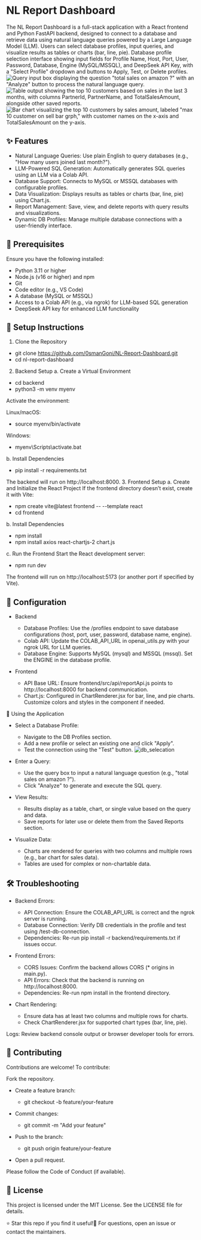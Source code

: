 # NL Report Dashboard
The NL Report Dashboard is a full-stack application with a React frontend and Python FastAPI backend, designed to connect to a database and retrieve data using natural language queries powered by a Large Language Model (LLM). Users can select database profiles, input queries, and visualize results as tables or charts (bar, line, pie).
Database profile selection interface showing input fields for Profile Name, Host, Port, User, Password, Database, Engine (MySQL/MSSQL), and DeepSeek API Key, with a "Select Profile" dropdown and buttons to Apply, Test, or Delete profiles.
![Query input box displaying the question "total sales on amazon ?" with an "Analyze" button to process the natural language query.](ui_picture/promt_box.png)
![Table output showing the top 10 customers based on sales in the last 3 months, with columns PartnerId, PartnerName, and TotalSalesAmount, alongside other saved reports.](ui_picture/table.png)
![Bar chart visualizing the top 10 customers by sales amount, labeled "max 10 customer on sell bar grph," with customer names on the x-axis and TotalSalesAmount on the y-axis.](ui_picture/graph.png)

## ✨ Features

- Natural Language Queries: Use plain English to query databases (e.g., "How many users joined last month?").
- LLM-Powered SQL Generation: Automatically generates SQL queries using an LLM via a Colab API.
- Database Support: Connects to MySQL or MSSQL databases with configurable profiles.
- Data Visualization: Displays results as tables or charts (bar, line, pie) using Chart.js.
- Report Management: Save, view, and delete reports with query results and visualizations.
- Dynamic DB Profiles: Manage multiple database connections with a user-friendly interface.


## 🔧 Prerequisites
Ensure you have the following installed:

- Python 3.11 or higher
- Node.js (v16 or higher) and npm
- Git
- Code editor (e.g., VS Code)
- A database (MySQL or MSSQL)
- Access to a Colab API (e.g., via ngrok) for LLM-based SQL generation
- DeepSeek API key for enhanced LLM functionality


## 🚀 Setup Instructions
1. Clone the Repository
  - git clone https://github.com/0smanGoni/NL-Report-Dashboard.git
  - cd nl-report-dashboard

2. Backend Setup
a. Create a Virtual Environment
  - cd backend
  - python3 -m venv myenv

Activate the environment:

Linux/macOS:
  - source myenv/bin/activate

Windows:
  - myenv\Scripts\activate.bat

b. Install Dependencies
  - pip install -r requirements.txt

The backend will run on http://localhost:8000.
3. Frontend Setup
a. Create and Initialize the React Project
If the frontend directory doesn’t exist, create it with Vite:
  - npm create vite@latest frontend -- --template react
  - cd frontend

b. Install Dependencies
  - npm install
  - npm install axios react-chartjs-2 chart.js

c. Run the Frontend
Start the React development server:
  - npm run dev

The frontend will run on http://localhost:5173 (or another port if specified by Vite).

## 🔑 Configuration
- Backend

  - Database Profiles: Use the /profiles endpoint to save database configurations (host, port, user, password, database name, engine).
  - Colab API: Update the COLAB_API_URL in openai_utils.py with your ngrok URL for LLM queries.
  - Database Engine: Supports MySQL (mysql) and MSSQL (mssql). Set the ENGINE in the database profile.

- Frontend

  - API Base URL: Ensure frontend/src/api/reportApi.js points to http://localhost:8000 for backend communication.
  - Chart.js: Configured in ChartRenderer.jsx for bar, line, and pie charts. Customize colors and styles in the component if needed.


🏃 Using the Application

- Select a Database Profile:

  - Navigate to the DB Profiles section.
  - Add a new profile or select an existing one and click "Apply".
  - Test the connection using the "Test" button.
  ![db_selecation](ui_picture/db_selecation.png)


- Enter a Query:

  - Use the query box to input a natural language question (e.g., "total sales on amazon ?").
  - Click "Analyze" to generate and execute the SQL query.


- View Results:

  - Results display as a table, chart, or single value based on the query and data.
  - Save reports for later use or delete them from the Saved Reports section.


- Visualize Data:

  - Charts are rendered for queries with two columns and multiple rows (e.g., bar chart for sales data).
  - Tables are used for complex or non-chartable data.


## 🛠️ Troubleshooting

- Backend Errors:

  - API Connection: Ensure the COLAB_API_URL is correct and the ngrok server is running.
  - Database Connection: Verify DB credentials in the profile and test using /test-db-connection.
  - Dependencies: Re-run pip install -r backend/requirements.txt if issues occur.


- Frontend Errors:

  - CORS Issues: Confirm the backend allows CORS (* origins in main.py).
  - API Errors: Check that the backend is running on http://localhost:8000.
  - Dependencies: Re-run npm install in the frontend directory.


- Chart Rendering:

  - Ensure data has at least two columns and multiple rows for charts.
  - Check ChartRenderer.jsx for supported chart types (bar, line, pie).


Logs: Review backend console output or browser developer tools for errors.



## 🤝 Contributing
Contributions are welcome! To contribute:

Fork the repository.

- Create a feature branch:
  - git checkout -b feature/your-feature


- Commit changes:
  - git commit -m "Add your feature"


- Push to the branch:
  - git push origin feature/your-feature


- Open a pull request.


Please follow the Code of Conduct (if available).

## 📜 License
This project is licensed under the MIT License. See the LICENSE file for details.

⭐ Star this repo if you find it useful!📩 For questions, open an issue or contact the maintainers.
